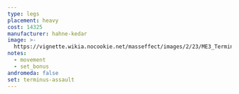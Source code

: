 ```yaml
---
type: legs
placement: heavy
cost: 14325
manufacturer: hahne-kedar
image: >-
  https://vignette.wikia.nocookie.net/masseffect/images/2/23/ME3_Terminus_Assault_Armor.png/revision/latest?cb=20120314195928
notes:
  - movement
  - set_bonus
andromeda: false
set: terminus-assault
---
```


